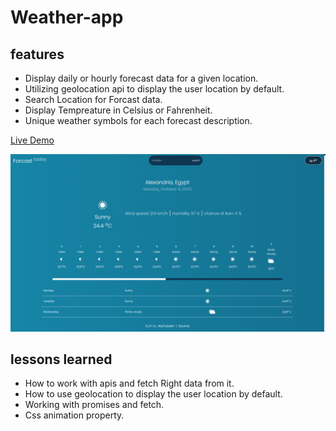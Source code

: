# Weather-app

## features

- Display daily or hourly forecast data for a given location.
- Utilizing geolocation api to display the user location by default.
- Search Location for Forcast data.
- Display Tempreature in Celsius or Fahrenheit.
- Unique weather symbols for each forecast description.

[Live Demo](https://alyhusseinn.github.io/Weather-app/)

![alt text](dist/imgs/mainScreen.png "App Preview")

## lessons learned

- How to work with apis and fetch Right data from it.
- How to use geolocation to display the user location by default.
- Working with promises and fetch.
- Css animation property.

